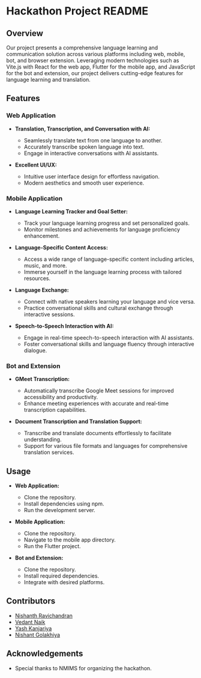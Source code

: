 # Hackathon Project README

## Overview

Our project presents a comprehensive language learning and communication solution across various platforms including web, mobile, bot, and browser extension. Leveraging modern technologies such as Vite.js with React for the web app, Flutter for the mobile app, and JavaScript for the bot and extension, our project delivers cutting-edge features for language learning and translation.

## Features

### Web Application

- **Translation, Transcription, and Conversation with AI:**
  - Seamlessly translate text from one language to another.
  - Accurately transcribe spoken language into text.
  - Engage in interactive conversations with AI assistants.

- **Excellent UI/UX:**
  - Intuitive user interface design for effortless navigation.
  - Modern aesthetics and smooth user experience.

### Mobile Application

- **Language Learning Tracker and Goal Setter:**
  - Track your language learning progress and set personalized goals.
  - Monitor milestones and achievements for language proficiency enhancement.

- **Language-Specific Content Access:**
  - Access a wide range of language-specific content including articles, music, and more.
  - Immerse yourself in the language learning process with tailored resources.

- **Language Exchange:**
  - Connect with native speakers learning your language and vice versa.
  - Practice conversational skills and cultural exchange through interactive sessions.

- **Speech-to-Speech Interaction with AI:**
  - Engage in real-time speech-to-speech interaction with AI assistants.
  - Foster conversational skills and language fluency through interactive dialogue.

### Bot and Extension

- **GMeet Transcription:**
  - Automatically transcribe Google Meet sessions for improved accessibility and productivity.
  - Enhance meeting experiences with accurate and real-time transcription capabilities.

- **Document Transcription and Translation Support:**
  - Transcribe and translate documents effortlessly to facilitate understanding.
  - Support for various file formats and languages for comprehensive translation services.

## Usage

- **Web Application:**
  - Clone the repository.
  - Install dependencies using npm.
  - Run the development server.
  
- **Mobile Application:**
  - Clone the repository.
  - Navigate to the mobile app directory.
  - Run the Flutter project.
  
- **Bot and Extension:**
  - Clone the repository.
  - Install required dependencies.
  - Integrate with desired platforms.

## Contributors

- [Nishanth Ravichandran](https://github.com/rnishu)
- [Vedant Naik](https://github.com/vedantnaik09)
- [Yash Kanjariya](https://github.com/yashkanjariyaa)
- [Nishant Golakhiya](https://github.com/nishant0912)

## Acknowledgements

- Special thanks to NMIMS for organizing the hackathon.
